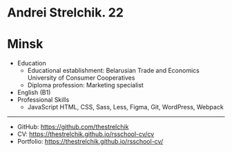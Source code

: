 # Andrei Strelchik. 22
# Minsk

* Education
    + Educational establishment: Belarusian Trade and Economics University of Consumer Cooperatives
    + Diploma profession: Marketing specialist
* English (B1)
* Professional Skills
    + JavaScript
HTML, 
CSS,
Sass, Less,
Figma, 
Git,
WordPress,
Webpack

*********

* GitHub: https://github.com/thestrelchik
* CV: https://thestrelchik.github.io/rsschool-cv/cv
* Portfolio: https://thestrelchik.github.io/rsschool-cv/
